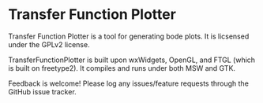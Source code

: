 Transfer Function Plotter
=========================

Transfer Function Plotter is a tool for generating bode plots.  It is licsensed under the GPLv2 license.

TransferFunctionPlotter is built upon wxWidgets, OpenGL, and FTGL (which is built on freetype2).  It compiles and runs under both MSW and GTK.

Feedback is welcome!  Please log any issues/feature requests through the GitHub issue tracker.

